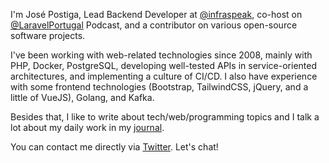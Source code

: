 I'm José Postiga, Lead Backend Developer at [@infraspeak](https://infraspeak.com/), co-host on [@LaravelPortugal](https://twitter.com/LaravelPortugal) Podcast, and a contributor on various open-source software projects.

I've been working with web-related technologies since 2008, mainly with PHP, Docker, PostgreSQL, developing well-tested APIs in service-oriented architectures, and implementing a culture of CI/CD. I also have experience with some frontend technologies (Bootstrap, TailwindCSS, jQuery, and a little of VueJS), Golang, and Kafka.

Besides that, I like to write about tech/web/programming topics and I talk a lot about my daily work in my [journal](https://josepostiga.com).

You can contact me directly via [Twitter](https://twitter.com/josepostiga). Let's chat!
